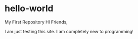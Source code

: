 # hello-world
My First Repository
HI Friends, 

I am just testing this site. I am completely new to programming!
